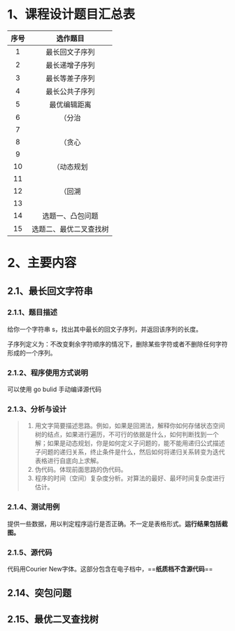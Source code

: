 # 1、课程设计题目汇总表

| 序号 |        选作题目        |
| :--: | :--------------------: |
|  1   |     最长回文子序列     |
|  2   |     最长递增子序列     |
|  3   |     最长等差子序列     |
|  4   |     最长公共子序列     |
|  5   |      最优编辑距离      |
|  6   |         （分治         |
|  7   |                        |
|  8   |         （贪心         |
|  9   |                        |
|  10  |       （动态规划       |
|  11  |                        |
|  12  |         （回溯         |
|  13  |                        |
|  14  |    选题一、凸包问题    |
|  15  | 选题二、最优二叉查找树 |



# 2、主要内容

## 2.1、最长回文字符串

### 2.1.1、题目描述

给你一个字符串 s，找出其中最长的回文子序列，并返回该序列的长度。

子序列定义为：不改变剩余字符顺序的情况下，删除某些字符或者不删除任何字符形成的一个序列。

### 2.1.2、程序使用方式说明

可以使用 go bulid 手动编译源代码

### 2.1.3、分析与设计

> 1. 用文字简要描述思路。例如，如果是回溯法，解释你如何存储状态空间树的结点，如果进行遍历，不可行的依据是什么，如何判断找到一个解；如果是动态规划，你是如何定义子问题的，能不能用递归公式描述子问题的递归关系，终止条件是什么，然后如何将递归关系转变为迭代表格进行自底向上求解。
> 2. 伪代码。体现前面思路的伪代码。
> 3. 程序的时间（空间）复杂度分析。对算法的最好、最坏时间复杂度进行估计。



### 2.1.4、测试用例

提供一些数据，用以判定程序运行是否正确。不一定是表格形式。**运行结果包括截图。**

### 2.1.5、源代码

代码用Courier New字体。这部分包含在电子档中，==**纸质档不含源代码**==







## 2.14、突包问题



## 2.15、最优二叉查找树
